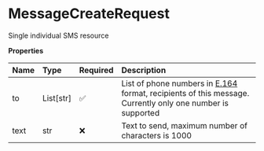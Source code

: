 # MessageCreateRequest

Single individual SMS resource

**Properties**

| Name | Type      | Required | Description                                                                                                                                               |
| :--- | :-------- | :------- | :-------------------------------------------------------------------------------------------------------------------------------------------------------- |
| to   | List[str] | ✅       | List of phone numbers in [E.164](https://www.itu.int/rec/T-REC-E.164-201011-I) format, recipients of this message. Currently only one number is supported |
| text | str       | ❌       | Text to send, maximum number of characters is 1000                                                                                                        |

<!-- This file was generated by liblab | https://liblab.com/ -->
